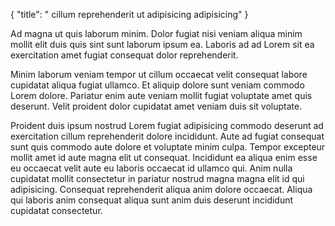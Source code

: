 {
  "title": " cillum reprehenderit ut adipisicing adipisicing"
}

Ad magna ut quis laborum minim. Dolor fugiat nisi veniam aliqua minim mollit elit duis quis sint sunt laborum ipsum ea. Laboris ad ad Lorem sit ea exercitation amet fugiat consequat dolor reprehenderit.

Minim laborum veniam tempor ut cillum occaecat velit consequat labore cupidatat aliqua fugiat ullamco. Et aliquip dolore sunt veniam commodo Lorem dolore. Pariatur enim aute veniam mollit fugiat voluptate amet quis deserunt. Velit proident dolor cupidatat amet veniam duis sit voluptate.

Proident duis ipsum nostrud Lorem fugiat adipisicing commodo deserunt ad exercitation cillum reprehenderit dolore incididunt. Aute ad fugiat consequat sunt quis commodo aute dolore et voluptate minim culpa. Tempor excepteur mollit amet id aute magna elit ut consequat. Incididunt ea aliqua enim esse eu occaecat velit aute eu laboris occaecat id ullamco qui. Anim nulla cupidatat mollit consectetur in pariatur nostrud magna magna elit id qui adipisicing. Consequat reprehenderit aliqua anim dolore occaecat. Aliqua qui laboris anim consequat aliqua sunt anim duis deserunt incididunt cupidatat consectetur.